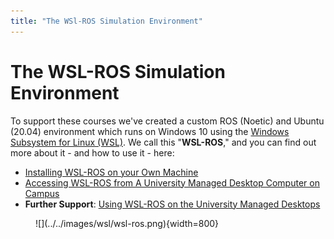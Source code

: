 ```yaml
---  
title: "The WSl-ROS Simulation Environment"  
---  
```


# The WSL-ROS Simulation Environment

To support these courses we've created a custom ROS (Noetic) and Ubuntu (20.04) environment which runs on Windows 10 using the [Windows Subsystem for Linux (WSL)](https://docs.microsoft.com/en-us/windows/wsl/). We call this "**WSL-ROS**," and you can find out more about it - and how to use it - here:

* [Installing WSL-ROS on your Own Machine](./install.md)
* [Accessing WSL-ROS from A University Managed Desktop Computer on Campus](./on-campus.md)
* **Further Support**: [Using WSL-ROS on the University Managed Desktops](../on-campus/getting-started.md)

<figure markdown>
  ![](../../images/wsl/wsl-ros.png){width=800}
</figure>